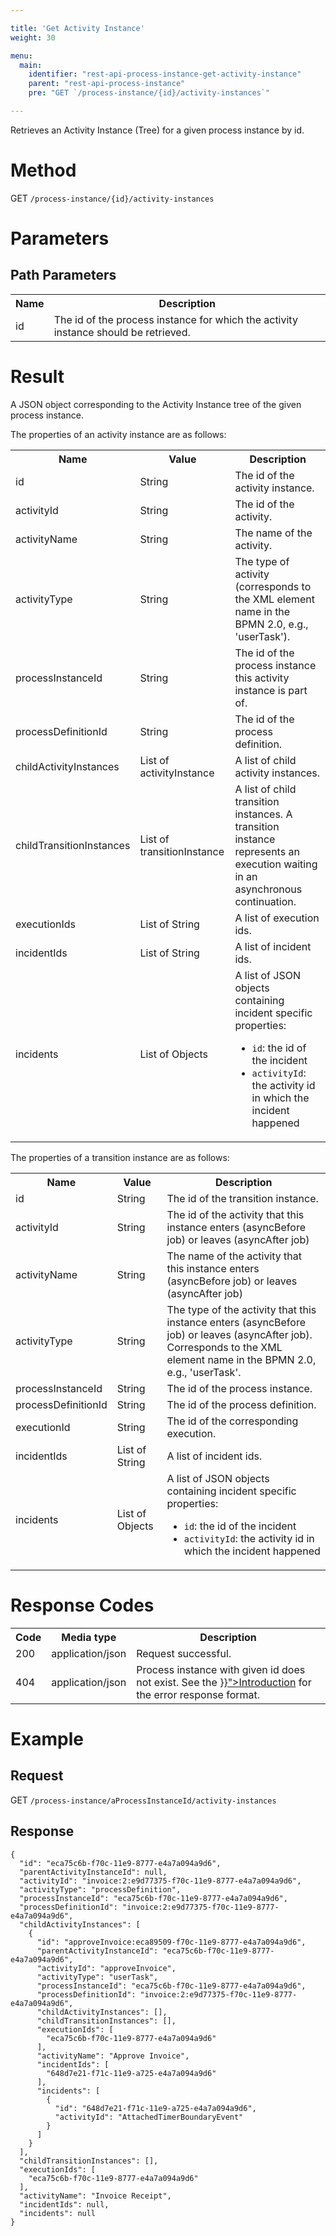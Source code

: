 ```yaml
---

title: 'Get Activity Instance'
weight: 30

menu:
  main:
    identifier: "rest-api-process-instance-get-activity-instance"
    parent: "rest-api-process-instance"
    pre: "GET `/process-instance/{id}/activity-instances`"

---
```



Retrieves an Activity Instance (Tree) for a given process instance by id.


# Method

GET `/process-instance/{id}/activity-instances`


# Parameters

## Path Parameters

<table class="table table-striped">
  <tr>
    <th>Name</th>
    <th>Description</th>
  </tr>
  <tr>
    <td>id</td>
    <td>The id of the process instance for which the activity instance should be retrieved.</td>
  </tr>
</table>


# Result

A JSON object corresponding to the Activity Instance tree of the given process instance.

The properties of an activity instance are as follows:

<table class="table table-striped">
  <tr>
    <th>Name</th>
    <th>Value</th>
    <th>Description</th>
  </tr>
  <tr>
    <td>id</td>
    <td>String</td>
    <td>The id of the activity instance.</td>
  </tr>
  <tr>
    <td>activityId</td>
    <td>String</td>
    <td>The id of the activity.</td>
  </tr>
  <tr>
    <td>activityName</td>
    <td>String</td>
    <td>The name of the activity.</td>
  </tr>
  <tr>
    <td>activityType</td>
    <td>String</td>
    <td>The type of activity (corresponds to the XML element name in the BPMN 2.0, e.g., 'userTask').</td>
  </tr>
  <tr>
    <td>processInstanceId</td>
    <td>String</td>
    <td>The id of the process instance this activity instance is part of.</td>
  </tr>
  <tr>
    <td>processDefinitionId</td>
    <td>String</td>
    <td>The id of the process definition.</td>
  </tr>
  <tr>
    <td>childActivityInstances</td>
    <td>List of activityInstance</td>
    <td>A list of child activity instances.</td>
  </tr>
  <tr>
    <td>childTransitionInstances</td>
    <td>List of transitionInstance</td>
    <td>A list of child transition instances. A transition instance represents an execution waiting in an asynchronous continuation.</td>
  </tr>
  <tr>
    <td>executionIds</td>
    <td>List of String</td>
    <td>A list of execution ids.</td>
  </tr>
  <tr>
    <td>incidentIds</td>
    <td>List of String</td>
    <td>A list of incident ids.</td>
  </tr>
  <tr>
    <td>incidents</td>
    <td>List of Objects</td>
    <td>
        A list of JSON objects containing incident specific properties:
        <ul>
            <li><code>id</code>: the id of the incident</li>
            <li><code>activityId</code>: the activity id in which the incident happened</li>
        </ul>
    </td>
  </tr>
</table>

The properties of a transition instance are as follows:

<table class="table table-striped">
  <tr>
    <th>Name</th>
    <th>Value</th>
    <th>Description</th>
  </tr>
  <tr>
    <td>id</td>
    <td>String</td>
    <td>The id of the transition instance.</td>
  </tr>
  <tr>
    <td>activityId</td>
    <td>String</td>
    <td>The id of the activity that this instance enters (asyncBefore job) or leaves (asyncAfter job)</td>
  </tr>
  <tr>
    <td>activityName</td>
    <td>String</td>
    <td>The name of the activity that this instance enters (asyncBefore job) or leaves (asyncAfter job)</td>
  </tr>
  <tr>
    <td>activityType</td>
    <td>String</td>
    <td>The type of the activity that this instance enters (asyncBefore job) or leaves (asyncAfter job). Corresponds to the XML element name in the BPMN 2.0, e.g., 'userTask'.</td>
  </tr>
  <tr>
    <td>processInstanceId</td>
    <td>String</td>
    <td>The id of the process instance.</td>
  </tr>
  <tr>
    <td>processDefinitionId</td>
    <td>String</td>
    <td>The id of the process definition.</td>
  </tr>
  <tr>
    <td>executionId</td>
    <td>String</td>
    <td>The id of the corresponding execution.</td>
  </tr>
  <tr>
    <td>incidentIds</td>
    <td>List of String</td>
    <td>A list of incident ids.</td>
  </tr>
  <tr>
    <td>incidents</td>
    <td>List of Objects</td>
    <td>
        A list of JSON objects containing incident specific properties:
        <ul>
            <li><code>id</code>: the id of the incident</li>
            <li><code>activityId</code>: the activity id in which the incident happened</li>
        </ul>
    </td>
  </tr>
</table>


# Response Codes

<table class="table table-striped">
  <tr>
    <th>Code</th>
    <th>Media type</th>
    <th>Description</th>
  </tr>
  <tr>
    <td>200</td>
    <td>application/json</td>
    <td>Request successful.</td>
  </tr>
  <tr>
    <td>404</td>
    <td>application/json</td>
    <td>Process instance with given id does not exist. See the <a href="{{< ref "/reference/rest/overview/_index.md#error-handling" >}}">Introduction</a> for the error response format.</td>
  </tr>
</table>


# Example

## Request

GET `/process-instance/aProcessInstanceId/activity-instances`

## Response

    {
      "id": "eca75c6b-f70c-11e9-8777-e4a7a094a9d6",
      "parentActivityInstanceId": null,
      "activityId": "invoice:2:e9d77375-f70c-11e9-8777-e4a7a094a9d6",
      "activityType": "processDefinition",
      "processInstanceId": "eca75c6b-f70c-11e9-8777-e4a7a094a9d6",
      "processDefinitionId": "invoice:2:e9d77375-f70c-11e9-8777-e4a7a094a9d6",
      "childActivityInstances": [
        {
          "id": "approveInvoice:eca89509-f70c-11e9-8777-e4a7a094a9d6",
          "parentActivityInstanceId": "eca75c6b-f70c-11e9-8777-e4a7a094a9d6",
          "activityId": "approveInvoice",
          "activityType": "userTask",
          "processInstanceId": "eca75c6b-f70c-11e9-8777-e4a7a094a9d6",
          "processDefinitionId": "invoice:2:e9d77375-f70c-11e9-8777-e4a7a094a9d6",
          "childActivityInstances": [],
          "childTransitionInstances": [],
          "executionIds": [
            "eca75c6b-f70c-11e9-8777-e4a7a094a9d6"
          ],
          "activityName": "Approve Invoice",
          "incidentIds": [
            "648d7e21-f71c-11e9-a725-e4a7a094a9d6"
          ],
          "incidents": [
            {
              "id": "648d7e21-f71c-11e9-a725-e4a7a094a9d6",
              "activityId": "AttachedTimerBoundaryEvent"
            }
          ]
        }
      ],
      "childTransitionInstances": [],
      "executionIds": [
        "eca75c6b-f70c-11e9-8777-e4a7a094a9d6"
      ],
      "activityName": "Invoice Receipt",
      "incidentIds": null,
      "incidents": null
    }